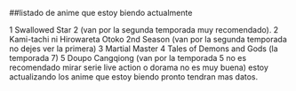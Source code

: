 ##listado de anime que estoy biendo actualmente

1 Swallowed Star 2 
(van por la segunda temporada muy recomendado).
2 Kami-tachi ni Hirowareta Otoko 2nd Season 
(van por la segunda temporada no dejes ver la primera)
3 Martial Master
4 Tales of Demons and Gods (la temporada 7)
5 Doupo Cangqiong 
(van por la temporada 5 no es recomendado mirar serie live action o dorama no es muy buena)
 estoy actualizando los anime que estoy biendo pronto tendran mas datos.
